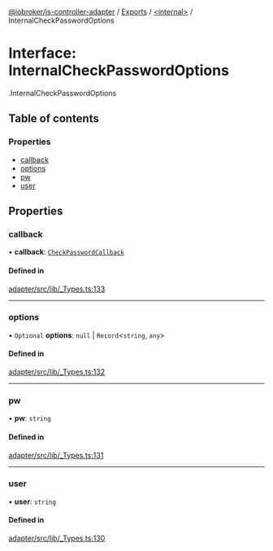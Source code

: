 [@iobroker/js-controller-adapter](../README.md) / [Exports](../modules.md) / [<internal\>](../modules/internal_.md) / InternalCheckPasswordOptions

# Interface: InternalCheckPasswordOptions

[<internal>](../modules/internal_.md).InternalCheckPasswordOptions

## Table of contents

### Properties

- [callback](internal_.InternalCheckPasswordOptions.md#callback)
- [options](internal_.InternalCheckPasswordOptions.md#options)
- [pw](internal_.InternalCheckPasswordOptions.md#pw)
- [user](internal_.InternalCheckPasswordOptions.md#user)

## Properties

### callback

• **callback**: [`CheckPasswordCallback`](../modules/internal_.md#checkpasswordcallback)

#### Defined in

[adapter/src/lib/_Types.ts:133](https://github.com/ioBroker/ioBroker.js-controller/blob/fb48eb1c/packages/adapter/src/lib/_Types.ts#L133)

___

### options

• `Optional` **options**: ``null`` \| `Record`<`string`, `any`\>

#### Defined in

[adapter/src/lib/_Types.ts:132](https://github.com/ioBroker/ioBroker.js-controller/blob/fb48eb1c/packages/adapter/src/lib/_Types.ts#L132)

___

### pw

• **pw**: `string`

#### Defined in

[adapter/src/lib/_Types.ts:131](https://github.com/ioBroker/ioBroker.js-controller/blob/fb48eb1c/packages/adapter/src/lib/_Types.ts#L131)

___

### user

• **user**: `string`

#### Defined in

[adapter/src/lib/_Types.ts:130](https://github.com/ioBroker/ioBroker.js-controller/blob/fb48eb1c/packages/adapter/src/lib/_Types.ts#L130)
